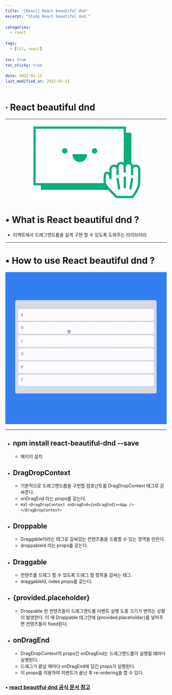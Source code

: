 ```yaml
---
title: "[React] React beautiful dnd"
excerpt: "Study React beautiful dnd."

categories:
  - react

tags:
  - [til, react]

toc: true
toc_sticky: true

date: 2022-02-11
last_modified_at: 2022-02-11
---
```


# ∙ React beautiful dnd

---

<div align="center">

<img src="/assets/images/22_02_11_react/reactBeautifulDnd.png"/>

</div>

# • What is React beautiful dnd ?

- 리액트에서 드래그앤드롭을 쉽게 구현 할 수 있도록 도와주는 라이브러리

---

# • How to use React beautiful dnd ?

<div align="center">

<img src="/assets/images/22_02_11_react/reactBeautifulDnd.gif" />

</div>

---

- ## npm install react-beautiful-dnd --save

  - 패키지 설치

- ## DragDropContext

  - 기본적으로 드래그앤드롭을 구현할 컴포넌트를 DragDropContext 태그로 감싸준다.
  - onDragEnd 라는 props를 갖는다.
  - ex) `<DragDropContext onDragEnd={onDragEnd}><App /></DragDropContext>`

- ## Droppable

  - Draggable이라는 태그로 감싸있는 컨텐츠들을 드롭할 수 있는 영역을 만든다.
  - droppableId 라는 props를 갖는다.

- ## Draggable

  - 컨텐츠를 드래그 할 수 있도록 드래그 할 항목을 감싸는 태그.
  - draggableId, index props를 갖는다.

- ## {provided.placeholder}

  - Droppable 한 컨텐츠들이 드래그앤드롭 이벤트 실행 도중 크기가 변하는 상황이 발생한다. 이 때 Droppable 태그안에 {provided.placeholder}를 넣어주면 컨텐츠들이 fixed된다.

- ## onDragEnd
  - DragDropContext의 props인 onDragEnd는 드래그앤드롭이 실행될 떄마다 실행된다.
  - 드래그가 끝날 때마다 onDragEnd에 담긴 props가 실행된다.
  - 이 props를 이용하여 이벤트가 끝난 후 re-ordering을 할 수 있다.

### • <a href="https://github.com/atlassian/react-beautiful-dnd" target="_blank">react beautiful dnd 공식 문서 참고</a>
